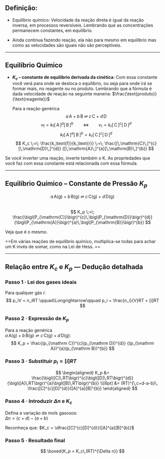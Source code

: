 ## Definição:

- Equilíbrio químico: Velocidade da reação direta é igual da reação inversa, em processos reversíveis. Lembrando que as concentrações permanecem constantes, em equilíbrio.

- Ainda continua fazendo reação, ela não para mesmo em equilíbrio mas como as velocidades são iguais não são perceptíveis. 

----

## Equilíbrio Químico

- **$K_c$ – constante de equilíbrio derivada da cinética**: Com essa constante você verá para onde se desloca o equilíbrio, ou seja para onde irá se formar mais, no reagente ou no  produto. Lembrando que a fórmula é dada velocidade de reação na seguinte maneria: $\frac{\text{produto}}{\text{reagente}}$


  Para a reação genérica  
  $$a\,\mathrm{A} + b\,\mathrm{B} \;\rightleftharpoons\; c\,\mathrm{C} + d\,\mathrm{D}$$
  $$
  v_\text{f}=k_\text{f}[\,\mathrm{A}\,]^{a}[\,\mathrm{B}\,]^{b}
  \qquad\Longleftrightarrow\qquad
  v_\text{r}=k_\text{r}[\,\mathrm{C}\,]^{c}[\,\mathrm{D}\,]^{d}
  $$
  $$
  k_\text{f}[\,\mathrm{A}\,]^{a}[\,\mathrm{B}\,]^{b}
  = k_\text{r}[\,\mathrm{C}\,]^{c}[\,\mathrm{D}\,]^{d}
  $$
  $$
  K_c \;=\; \frac{k_\text{f}}{k_\text{r}}
       \;=\;
       \frac{[\,\mathrm{C}\,]^{c}[\,\mathrm{D}\,]^{d}}
            {[\,\mathrm{A}\,]^{a}[\,\mathrm{B}\,]^{b}}
  $$

Se você inverter uma reação, inverte também o K. As propriedades que você faz com essa constante está relacionada com essa fórmula. 

---

## Equilíbrio Químico – Constante de Pressão $K_p$

  $$a\,\mathrm{A(g)} + b\,\mathrm{B(g)} \;\rightleftharpoons\; c\,\mathrm{C(g)} + d\,\mathrm{D(g)}$$  
$$
  K_p \;=\; \frac{\bigl(P_{\mathrm{C}}\bigr)^{c}\,\bigl(P_{\mathrm{D}}\bigr)^{d}}
                  {\bigl(P_{\mathrm{A}}\bigr)^{a}\,\bigl(P_{\mathrm{B}}\bigr)^{b}}
  $$

Veja que é o mesmo. 


==Em várias reações de equilíbrio químico, multiplica-se todas para achar um K invés de somar, como na Lei de Hess. ==

---

## Relação entre $K_c$ e $K_p$ — Dedução detalhada

### Passo 1 · Lei dos gases ideais
Para qualquer gás $i$:
$$
p_iV = n_iRT
\qquad\Longrightarrow\qquad
p_i = \frac{n_i}{V}RT = [i]RT
$$

### Passo 2 · Expressão de $K_p$

Para a reação genérica  
$a\,\mathrm{A(g)} + b\,\mathrm{B(g)} \rightleftharpoons c\,\mathrm{C(g)} + d\,\mathrm{D(g)}$:
$$
K_p = \frac{(p_{\mathrm C})^{c}(p_{\mathrm D})^{d}}
           {(p_{\mathrm A})^{a}(p_{\mathrm B})^{b}}
$$

### Passo 3 · Substituir $p_i = [i]RT$
$$
\begin{aligned}
K_p &= 
\frac{\bigl([C]\,RT\bigr)^{c}\bigl([D]\,RT\bigr)^{d}}
     {\bigl([A]\,RT\bigr)^{a}\bigl([B]\,RT\bigr)^{b}} \\[6pt]
&= (RT)^{\,c+d-a-b}\,
   \frac{[C]^{c}[D]^{d}}{[A]^{a}[B]^{b}}
\end{aligned}
$$

### Passo 4 · Introduzir $\Delta n$ e $K_c$
Defina a variação de mols gasosos:  
$\Delta n = (c+d) - (a+b)$  

Reconheça que:
$K_c = \dfrac{[C]^{c}[D]^{d}}{[A]^{a}[B]^{b}}$

### Passo 5 · Resultado final
$$
\boxed{K_p = K_c\,(RT)^{\Delta n}}
$$

